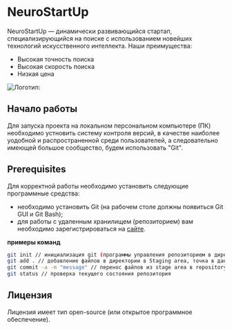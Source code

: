 # NeuroStartUp

NeuroStartUp — динамически развивающийся стартап, специализирующийся на поиске с использованием новейших технологий искусственного интеллекта. Наши преимущества:
* Высокая точность поиска
* Высокая скорость поиска
* Низкая цена

![Логотип:](https://camo.githubusercontent.com/c6727c717cad1e4820481abb87524f90782445c5/68747470733a2f2f692e696d6775722e636f6d2f495a4f525769492e706e67)

## Начало работы

Для запуска проекта на локальном персональном компьютере (ПК) необходимо устновить систему контроля версий, в качестве наиболее уодобной и распространенной среди пользователей, а следовательно имеющей большое сообщество, будем использовать "Git".

## Prerequisites

Для корректной работы необходимо установить следующие программные средства:
* необходимо установить Git (на рабочем столе должны появиться Git GUI и Git Bash);
* для работы с удаленным хранилищем (репозиторием) вам необходимо зарегистрироваться на [сайте](github.com).  

**примеры команд**
``` bash
git init // инициализация git (программы управления репозиторием в директории);
git add . // добавление файлов в директории в Staging area, точка в данном случае обозначает добавление всех файлов директории
git commit -a -m "message" // перенос файлов из stage area в repository (репозиторий)
git status // проверка текущего состояния репозитория
```

## Лицензия

Лицензия имеет тип open-source (или открытое программное обеспечение).  

